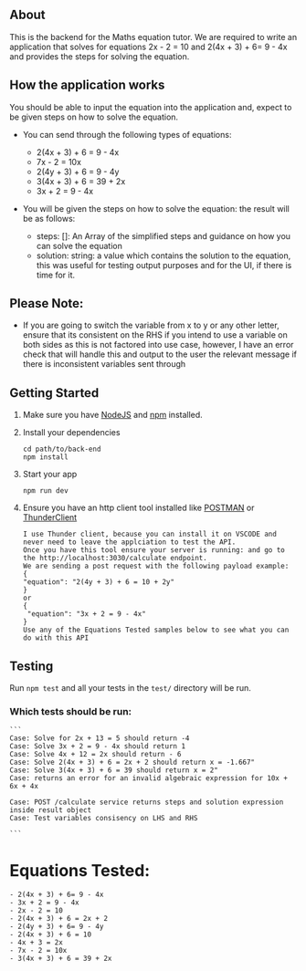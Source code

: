 ## About

This is the backend for the Maths equation tutor. We are required to write an application that solves for equations 2x - 2 = 10 and 2(4x + 3) + 6= 9 - 4x and provides the steps for solving the equation.

## How the application works

You should be able to input the equation into the application and, expect to be given steps on how to solve the equation.

- You can send through the following types of equations:

  - 2(4x + 3) + 6 = 9 - 4x
  - 7x - 2 = 10x
  - 2(4y + 3) + 6 = 9 - 4y
  - 3(4x + 3) + 6 = 39 + 2x
  - 3x + 2 = 9 - 4x

- You will be given the steps on how to solve the equation: the result will be as follows:
  - steps: []: An Array of the simplified steps and guidance on how you can solve the equation
  - solution: string: a value which contains the solution to the equation, this was useful for testing output purposes and for the UI, if there is time for it.

## Please Note:

- If you are going to switch the variable from x to y or any other letter, ensure that its consistent on the RHS if you intend to use a variable on both sides as this is not factored into use case, however, I have an error check that will handle this and output to the user the relevant message if there is inconsistent variables sent through

## Getting Started

1. Make sure you have [NodeJS](https://nodejs.org/) and [npm](https://www.npmjs.com/) installed.
2. Install your dependencies

   ```
   cd path/to/back-end
   npm install
   ```

3. Start your app

   ```
   npm run dev
   ```

4. Ensure you have an http client tool installed like [POSTMAN](https://www.postman.com/) or [ThunderClient](https://marketplace.visualstudio.com/items?itemName=rangav.vscode-thunder-client)
   ```
   I use Thunder client, because you can install it on VSCODE and never need to leave the applciation to test the API.
   Once you have this tool ensure your server is running: and go to the http://localhost:3030/calculate endpoint.
   We are sending a post request with the following payload example:
   {
   "equation": "2(4y + 3) + 6 = 10 + 2y"
   }
   or
   {
    "equation": "3x + 2 = 9 - 4x"
   }
   Use any of the Equations Tested samples below to see what you can do with this API
   ```

## Testing

Run `npm test` and all your tests in the `test/` directory will be run.

### Which tests should be run:

    ```
    Case: Solve for 2x + 13 = 5 should return -4
    Case: Solve 3x + 2 = 9 - 4x should return 1
    Case: Solve 4x + 12 = 2x should return - 6
    Case: Solve 2(4x + 3) + 6 = 2x + 2 should return x = -1.667"
    Case: Solve 3(4x + 3) + 6 = 39 should return x = 2"
    Case: returns an error for an invalid algebraic expression for 10x + 6x + 4x

    Case: POST /calculate service returns steps and solution expression inside result object
    Case: Test variables consisency on LHS and RHS

    ```

# Equations Tested:

    - 2(4x + 3) + 6= 9 - 4x
    - 3x + 2 = 9 - 4x
    - 2x - 2 = 10
    - 2(4x + 3) + 6 = 2x + 2
    - 2(4y + 3) + 6= 9 - 4y
    - 2(4x + 3) + 6 = 10
    - 4x + 3 = 2x
    - 7x - 2 = 10x
    - 3(4x + 3) + 6 = 39 + 2x
